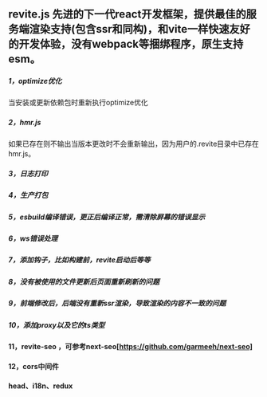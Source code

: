 ## revite.js 先进的下一代react开发框架，提供最佳的服务端渲染支持(包含ssr和同构)，和vite一样快速友好的开发体验，没有webpack等捆绑程序，原生支持esm。

##### 1，optimize优化
当安装或更新依赖包时重新执行optimize优化

##### 2，hmr.js
如果已存在则不输出当版本更改时不会重新输出，因为用户的.revite目录中已存在hmr.js。

##### 3，日志打印

##### 4，生产打包

##### 5，esbuild编译错误，更正后编译正常，需清除屏幕的错误显示

##### 6，ws错误处理

##### 7，添加钩子，比如构建前，revite启动后等等

##### 8，没有被使用的文件更新后页面重新刷新的问题

##### 9，前端修改后，后端没有重新ssr渲染，导致渲染的内容不一致的问题

##### 10，添加proxy以及它的ts类型

#### 11，revite-seo ，可参考next-seo[https://github.com/garmeeh/next-seo]

#### 12，cors中间件

#### head、i18n、redux


